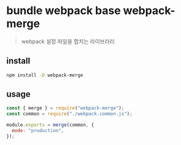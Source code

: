 # bundle webpack base webpack-merge

> webpack 설정 파일을 합치는 라이브러리

## install

```sh
npm install -D webpack-merge
```

## usage

```js
const { merge } = require("webpack-merge");
const common = require("./webpack.common.js");

module.exports = merge(common, {
  mode: "production",
});
```
